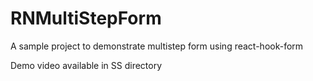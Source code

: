 # RNMultiStepForm
A sample project to demonstrate multistep form using react-hook-form

Demo video available in SS directory

